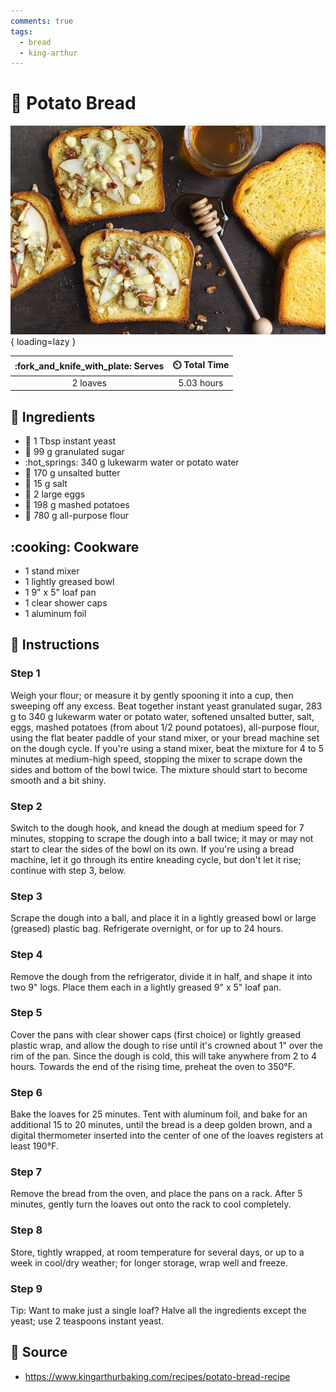 ```yaml
---
comments: true
tags:
  - bread
  - king-arthur
---
```

# :potato: Potato Bread

![Potato Bread][1]{ loading=lazy }

| :fork_and_knife_with_plate: Serves | :timer_clock: Total Time |
|:----------------------------------:|:-----------------------: |
| 2 loaves | 5.03 hours |

## :salt: Ingredients

- :microbe: 1 Tbsp instant yeast
- :candy: 99 g granulated sugar
- :hot_springs: 340 g lukewarm water or potato water
- :butter: 170 g unsalted butter
- :salt: 15 g salt
- :egg: 2 large eggs
- :potato: 198 g mashed potatoes
- :ear_of_rice: 780 g all-purpose flour

## :cooking: Cookware

- 1 stand mixer
- 1 lightly greased bowl
- 1 9" x 5" loaf pan
- 1 clear shower caps
- 1 aluminum foil

## :pencil: Instructions

### Step 1

Weigh your flour; or measure it by gently spooning it into a cup, then sweeping off any excess. Beat together instant
yeast granulated sugar, 283 g to 340 g lukewarm water or potato water, softened unsalted butter, salt, eggs, mashed
potatoes (from about 1/2 pound potatoes), all-purpose flour, using the flat beater paddle of your stand mixer, or your
bread machine set on the dough cycle. If you're using a stand mixer, beat the mixture for 4 to 5 minutes at medium-high
speed, stopping the mixer to scrape down the sides and bottom of the bowl twice. The mixture should start to become
smooth and a bit shiny.

### Step 2

Switch to the dough hook, and knead the dough at medium speed for 7 minutes, stopping to scrape the dough into a ball
twice; it may or may not start to clear the sides of the bowl on its own. If you're using a bread machine, let it go
through its entire kneading cycle, but don't let it rise; continue with step 3, below.

### Step 3

Scrape the dough into a ball, and place it in a lightly greased bowl or large (greased) plastic bag. Refrigerate
overnight, or for up to 24 hours.

### Step 4

Remove the dough from the refrigerator, divide it in half, and shape it into two 9" logs. Place them each in a lightly
greased 9" x 5" loaf pan.

### Step 5

Cover the pans with clear shower caps (first choice) or lightly greased plastic wrap, and allow the dough to rise until
it's crowned about 1" over the rim of the pan. Since the dough is cold, this will take anywhere from 2 to 4 hours.
Towards the end of the rising time, preheat the oven to 350°F.

### Step 6

Bake the loaves for 25 minutes. Tent with aluminum foil, and bake for an additional 15 to 20 minutes, until the bread is
a deep golden brown, and a digital thermometer inserted into the center of one of the loaves registers at least 190°F.

### Step 7

Remove the bread from the oven, and place the pans on a rack. After 5 minutes, gently turn the loaves out onto the rack
to cool completely.

### Step 8

Store, tightly wrapped, at room temperature for several days, or up to a week in cool/dry weather; for longer storage,
wrap well and freeze.

### Step 9

Tip: Want to make just a single loaf? Halve all the ingredients except the yeast; use 2 teaspoons instant yeast.

## :link: Source

- <https://www.kingarthurbaking.com/recipes/potato-bread-recipe>

[1]: <../assets/images/potato-bread.jpg>
